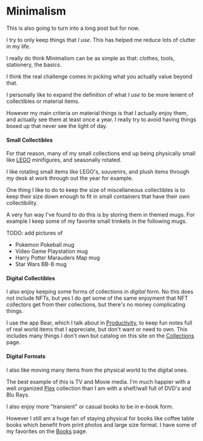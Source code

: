 # Minimalism

This is also going to turn into a long post but for now.

I try to only keep things that *I use*. This has helped me reduce lots of clutter in my life.

I really do think Minimalism can be as simple as that: clothes, tools, stationery, the basics.

I think the real challenge comes in picking what you actually value beyond that.

I personally like to expand the definition of what *I use* to be more lenient of collectibles or material items.

However my main criteria on material things is that I actually enjoy them, and actually see them at least once a year. I really try to avoid having things boxed up that never see the light of day.


#### Small Collectibles

For that reason, many of my small collections end up being physically small like [LEGO](lego.md) minifigures, and seasonally rotated.

I like rotating small items like LEGO's, souvenirs, and plush items through my desk at work through out the year for example.

One thing I like to do to keep the size of miscellaneous collectibles is to keep their size down enough to fit in small containers that have their own collectibility.

A very fun way I've found to do this is by storing them in themed mugs. For example I keep some of my favorite small trinkets in the following mugs.

TODO: add pictures of 

* Pokemon Pokeball mug
* Video Game Playstation mug
* Harry Potter Marauders Map mug
* Star Wars BB-8 mug


#### Digital Collectibles

I also enjoy keeping some forms of collections in *digital* form. No this does not include NFTs, but yes I do get some of the same enjoyment that NFT collectors get from their collections, but there's no money complicating things.

I use the app Bear, which I talk about in [Productivity](/pages/productivity/index.md), to keep fun notes full of real world items that I appreciate, but don't want or need to own. This includes many things I don't own but catalog on this site on the [Collections](/pages/collections/index.md) page.


#### Digital Formats

I also like moving many items from the physical world to the digital ones.

The best example of this is TV and Movie media. I'm much happier with a well organized [Plex](/pages/plex/index.md) collection than I am with a shelf/wall full of DVD's and Blu Rays.

I also enjoy more "transient" or casual books to be in e-book form.

However I still am a huge fan of staying physical for books like coffee table books which benefit from print photos and large size format. I have some of my favorites on the [Books](/pages/books/index.md) page.


